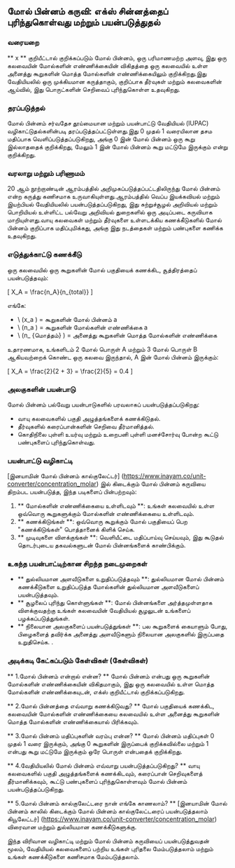 ## மோல் பின்னம் கருவி: எக்ஸ் சின்னத்தைப் புரிந்துகொள்வது மற்றும் பயன்படுத்துதல்

### வரையறை
** x ** குறியீட்டால் குறிக்கப்படும் மோல் பின்னம், ஒரு பரிமாணமற்ற அளவு, இது ஒரு கலவையின் மோல்களின் எண்ணிக்கையின் விகிதத்தை ஒரு கலவையில் உள்ள அனைத்து கூறுகளின் மொத்த மோல்களின் எண்ணிக்கையிலும் குறிக்கிறது.இது வேதியியலில் ஒரு முக்கியமான கருத்தாகும், குறிப்பாக தீர்வுகள் மற்றும் கலவைகளின் ஆய்வில், இது பொருட்களின் செறிவைப் புரிந்துகொள்ள உதவுகிறது.

### தரப்படுத்தல்
மோல் பின்னம் சர்வதேச தூய்மையான மற்றும் பயன்பாட்டு வேதியியல் (IUPAC) வழிகாட்டுதல்களின்படி தரப்படுத்தப்பட்டுள்ளது.இது 0 முதல் 1 வரையிலான தசம மதிப்பாக வெளிப்படுத்தப்படுகிறது, அங்கு 0 இன் மோல் பின்னம் ஒரு கூறு இல்லாததைக் குறிக்கிறது, மேலும் 1 இன் மோல் பின்னம் கூறு மட்டுமே இருக்கும் என்று குறிக்கிறது.

### வரலாறு மற்றும் பரிணாமம்
20 ஆம் நூற்றாண்டின் ஆரம்பத்தில் அறிமுகப்படுத்தப்பட்டதிலிருந்து மோல் பின்னம் என்ற கருத்து கணிசமாக உருவாகியுள்ளது.ஆரம்பத்தில் வெப்ப இயக்கவியல் மற்றும் இயற்பியல் வேதியியலில் பயன்படுத்தப்படுகிறது, இது சுற்றுச்சூழல் அறிவியல் மற்றும் பொறியியல் உள்ளிட்ட பல்வேறு அறிவியல் துறைகளில் ஒரு அடிப்படை கருவியாக மாறியுள்ளது.வாயு கலவைகள் மற்றும் தீர்வுகளை உள்ளடக்கிய கணக்கீடுகளில் மோல் பின்னம் குறிப்பாக மதிப்புமிக்கது, அங்கு இது நடத்தைகள் மற்றும் பண்புகளை கணிக்க உதவுகிறது.

### எடுத்துக்காட்டு கணக்கீடு
ஒரு கலவையில் ஒரு கூறுகளின் மோல் பகுதியைக் கணக்கிட, சூத்திரத்தைப் பயன்படுத்தவும்:

\[ X_A = \frac{n_A}{n_{total}} \]

எங்கே:
- \ (x_a \) = கூறுகளின் மோல் பின்னம் a
- \ (n_a \) = கூறுகளின் மோல்களின் எண்ணிக்கை a
- \ (n_ {மொத்தம்} \) = அனைத்து கூறுகளின் மொத்த மோல்களின் எண்ணிக்கை

உதாரணமாக, உங்களிடம் 2 மோல் பொருள் A மற்றும் 3 மோல் பொருள் B ஆகியவற்றைக் கொண்ட ஒரு கலவை இருந்தால், A இன் மோல் பின்னம் இருக்கும்:

\[ X_A = \frac{2}{2 + 3} = \frac{2}{5} = 0.4 \]

### அலகுகளின் பயன்பாடு
மோல் பின்னம் பல்வேறு பயன்பாடுகளில் பரவலாகப் பயன்படுத்தப்படுகிறது:
- வாயு கலவைகளில் பகுதி அழுத்தங்களைக் கணக்கிடுதல்.
- தீர்வுகளில் கரைப்பான்களின் செறிவை தீர்மானித்தல்.
- கொதிநிலை புள்ளி உயர்வு மற்றும் உறைபனி புள்ளி மனச்சோர்வு போன்ற கூட்டு பண்புகளைப் புரிந்துகொள்வது.

### பயன்பாட்டு வழிகாட்டி
[இனயாமின் மோல் பின்னம் கால்குலேட்டர்] (https://www.inayam.co/unit-converter/concentration_molar) இல் கிடைக்கும் மோல் பின்னம் கருவியை திறம்பட பயன்படுத்த, இந்த படிகளைப் பின்பற்றவும்:
1. ** மோல்களின் எண்ணிக்கையை உள்ளிடவும் **: உங்கள் கலவையில் உள்ள ஒவ்வொரு கூறுகளுக்கும் மோல்களின் எண்ணிக்கையை உள்ளிடவும்.
2. ** கணக்கிடுங்கள் **: ஒவ்வொரு கூறுக்கும் மோல் பகுதியைப் பெற "கணக்கிடுங்கள்" பொத்தானைக் கிளிக் செய்க.
3. ** முடிவுகளை விளக்குங்கள் **: வெளியீட்டை மதிப்பாய்வு செய்யவும், இது கூடுதல் தொடர்புடைய தகவல்களுடன் மோல் பின்னங்களைக் காண்பிக்கும்.

### உகந்த பயன்பாட்டிற்கான சிறந்த நடைமுறைகள்
- ** துல்லியமான அளவீடுகளை உறுதிப்படுத்தவும் **: துல்லியமான மோல் பின்னம் கணக்கீடுகளை உறுதிப்படுத்த மோல்களின் துல்லியமான அளவீடுகளைப் பயன்படுத்தவும்.
- ** சூழலைப் புரிந்து கொள்ளுங்கள் **: மோல் பின்னங்களை அர்த்தமுள்ளதாக விளக்குவதற்கு உங்கள் கலவையின் வேதியியல் சூழலுடன் உங்களைப் பழக்கப்படுத்துங்கள்.
- ** நிலையான அலகுகளைப் பயன்படுத்துங்கள் **: பல கூறுகளைக் கையாளும் போது, ​​பிழைகளைத் தவிர்க்க அனைத்து அளவீடுகளும் நிலையான அலகுகளில் இருப்பதை உறுதிசெய்க.
.

### அடிக்கடி கேட்கப்படும் கேள்விகள் (கேள்விகள்)

** 1.மோல் பின்னம் என்றால் என்ன? **
மோல் பின்னம் என்பது ஒரு கூறுகளின் மோல்களின் எண்ணிக்கையின் விகிதமாகும், இது ஒரு கலவையில் உள்ள மொத்த மோல்களின் எண்ணிக்கையுடன், எக்ஸ் குறியீட்டால் குறிக்கப்படுகிறது.

** 2.மோல் பின்னத்தை எவ்வாறு கணக்கிடுவது? **
மோல் பகுதியைக் கணக்கிட, கலவையின் மோல்களின் எண்ணிக்கையை கலவையில் உள்ள அனைத்து கூறுகளின் மொத்த மோல்களின் எண்ணிக்கையால் பிரிக்கவும்.

** 3.மோல் பின்னம் மதிப்புகளின் வரம்பு என்ன? **
மோல் பின்னம் மதிப்புகள் 0 முதல் 1 வரை இருக்கும், அங்கு 0 கூறுகளின் இருப்பைக் குறிக்கவில்லை மற்றும் 1 என்பது கூறு மட்டுமே இருக்கும் ஒரே பொருள் என்பதைக் குறிக்கிறது.

** 4.வேதியியலில் மோல் பின்னம் எவ்வாறு பயன்படுத்தப்படுகிறது? **
வாயு கலவைகளில் பகுதி அழுத்தங்களைக் கணக்கிடவும், கரைப்பான் செறிவுகளைத் தீர்மானிக்கவும், கூட்டு பண்புகளைப் புரிந்துகொள்ளவும் மோல் பின்னம் பயன்படுத்தப்படுகிறது.

** 5.மோல் பின்னம் கால்குலேட்டரை நான் எங்கே காணலாம்? **
[இனயாமின் மோல் பின்னம் காலில் கிடைக்கும் மோல் பின்னம் கால்குலேட்டரைப் பயன்படுத்தலாம் கியூலேட்டர்] (https://www.inayam.co/unit-converter/concentration_molar) விரைவான மற்றும் துல்லியமான கணக்கீடுகளுக்கு.

இந்த விரிவான வழிகாட்டி மற்றும் மோல் பின்னம் கருவியைப் பயன்படுத்துவதன் மூலம், வேதியியல் கலவைகளைப் பற்றிய உங்கள் புரிதலை மேம்படுத்தலாம் மற்றும் உங்கள் கணக்கீடுகளை கணிசமாக மேம்படுத்தலாம்.